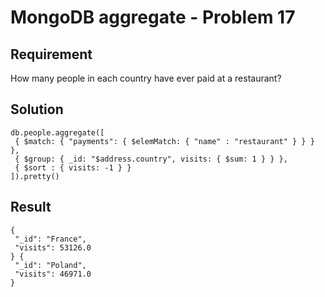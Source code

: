 # MongoDB aggregate - Problem 17

## Requirement

How many people in each country have ever paid at a restaurant?

## Solution

```agg
db.people.aggregate([
 { $match: { "payments": { $elemMatch: { "name" : "restaurant" } } } },
 { $group: { _id: "$address.country", visits: { $sum: 1 } } },
 { $sort : { visits: -1 } }
]).pretty()

```

## Result

```result
{
 "_id": "France",
 "visits": 53126.0
} {
 "_id": "Poland",
 "visits": 46971.0
}

```
